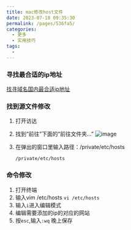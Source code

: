 ```yaml
---
title: mac修改host文件
date: 2023-07-18 09:35:30
permalink: /pages/536fa5/
categories:
  - 更多
  - 实用技巧
tags:
  - 
---
```


### 寻找最合适的ip地址
[找寻域名国内最合适ip地址](https://www.ipaddress.com/)

### 找到源文件修改
1. 打开访达

1. 找到“前往”下面的“前往文件夹...”
![image](https://cdn.jsdelivr.net/gh/akcshen/chartBed@master/assets/img/202307180937943.png)

3. 在弹出的窗口里输入路径：/private/etc/hosts

   `/private/etc/hosts`

### 命令修改
1. 打开终端
2. 输入vim /etc/hosts
`vi /etc/hosts`
3. 输入`i`进入编辑模式
4. 编辑需要添加的ip的对应的网站
5. 按`esc`,输入`:wq` 晚上保存

